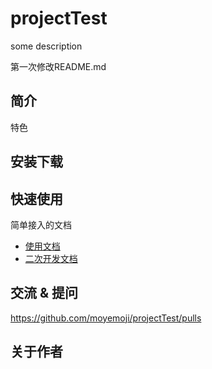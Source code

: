 # projectTest
some description

第一次修改README.md

## 简介

特色

## 安装下载



## 快速使用

简单接入的文档

- [使用文档](./doc/use/README.md)
- [二次开发文档](./doc/dev/README.md)

## 交流 & 提问

https://github.com/moyemoji/projectTest/pulls

## 关于作者 
